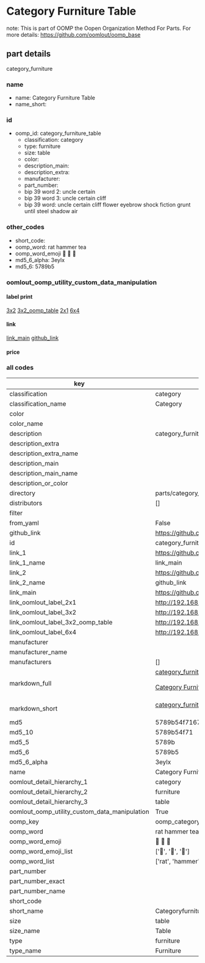 # Category Furniture Table  

note: This is part of OOMP the Oopen Organization Method For Parts. For more details: https://github.com/oomlout/oomp_base

##  part details



category_furniture

### name
* name: Category Furniture Table
* name_short: 
### id
* oomp_id: category_furniture_table
  * classification: category
  * type: furniture
  * size: table
  * color: 
  * description_main: 
  * description_extra: 
  * manufacturer: 
  * part_number: 
  * bip 39 word 2: uncle certain
  * bip 39 word 3: uncle certain cliff
  * bip 39 word: uncle certain cliff flower eyebrow shock fiction grunt until steel shadow air

### other_codes
* short_code: 
* oomp_word: rat hammer tea
* oomp_word_emoji :rat: :hammer: :tea:
* md5_6_alpha: 3eylx
* md5_6: 5789b5






### oomlout_oomp_utility_custom_data_manipulation
#### label print
[3x2](http://192.168.1.245:1112/?label=oomp%203eylx)
[3x2_oomp_table](http://192.168.1.107:1112/?label=oomp%203eylx)
[2x1](http://192.168.1.242:1112/?label=oomp%203eylx)
[6x4](http://192.168.1.55:1112/?label=oomp%203eylx)    

#### link

[link_main](https://github.com/oomlout/oomlout_oomp_current_version_messy/tree/main/parts/category_furniture_table) [github_link](https://github.com/oomlout/oomlout_oomp_part_src/tree/main/parts/category_furniture_table)                             

#### price







### all codes 
| key | value |  
| --- | --- |  
| classification | category |  
| classification_name | Category |  
| color |  |  
| color_name |  |  
| description | category_furniture |  
| description_extra |  |  
| description_extra_name |  |  
| description_main |  |  
| description_main_name |  |  
| description_or_color |   |  
| directory | parts/category_furniture_table |  
| distributors | [] |  
| filter |  |  
| from_yaml | False |  
| github_link | https://github.com/oomlout/oomlout_oomp_part_src/tree/main/parts/category_furniture_table |  
| id | category_furniture_table |  
| link_1 | https://github.com/oomlout/oomlout_oomp_current_version_messy/tree/main/parts/category_furniture_table |  
| link_1_name | link_main |  
| link_2 | https://github.com/oomlout/oomlout_oomp_part_src/tree/main/parts/category_furniture_table |  
| link_2_name | github_link |  
| link_main | https://github.com/oomlout/oomlout_oomp_current_version_messy/tree/main/parts/category_furniture_table |  
| link_oomlout_label_2x1 | http://192.168.1.242:1112/?label=oomp%203eylx |  
| link_oomlout_label_3x2 | http://192.168.1.245:1112/?label=oomp%203eylx |  
| link_oomlout_label_3x2_oomp_table | http://192.168.1.107:1112/?label=oomp%203eylx |  
| link_oomlout_label_6x4 | http://192.168.1.55:1112/?label=oomp%203eylx |  
| manufacturer |  |  
| manufacturer_name |  |  
| manufacturers | [] |  
| markdown_full | [category_furniture_table](https://github.com/oomlout/oomlout_oomp_current_version_messy/tree/main/parts/category_furniture_table)<br>[](https://github.com/oomlout/oomlout_oomp_current_version_messy/tree/main/parts/category_furniture_table)<br>[Category Furniture Table](https://github.com/oomlout/oomlout_oomp_current_version_messy/tree/main/parts/category_furniture_table)<br><br> |  
| markdown_short | [category_furniture_table](https://github.com/oomlout/oomlout_oomp_current_version_messy/tree/main/parts/category_furniture_table)<br><br> |  
| md5 | 5789b54f71672abb1928a59855c96f64 |  
| md5_10 | 5789b54f71 |  
| md5_5 | 5789b |  
| md5_6 | 5789b5 |  
| md5_6_alpha | 3eylx |  
| name | Category Furniture Table |  
| oomlout_detail_hierarchy_1 | category |  
| oomlout_detail_hierarchy_2 | furniture |  
| oomlout_detail_hierarchy_3 | table |  
| oomlout_oomp_utility_custom_data_manipulation | True |  
| oomp_key | oomp_category_furniture_table |  
| oomp_word | rat hammer tea |  
| oomp_word_emoji | :rat: :hammer: :tea: |  
| oomp_word_emoji_list | [':rat:', ':hammer:', ':tea:'] |  
| oomp_word_list | ['rat', 'hammer', 'tea'] |  
| part_number |  |  
| part_number_exact |  |  
| part_number_name |  |  
| short_code |  |  
| short_name | Categoryfurniture |  
| size | table |  
| size_name | Table |  
| type | furniture |  
| type_name | Furniture |  

